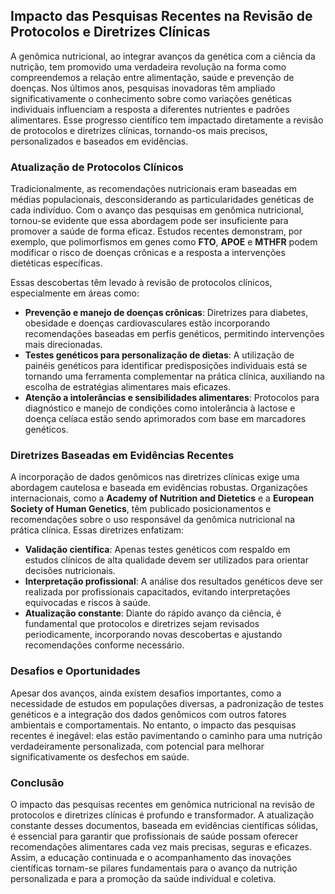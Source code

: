 
## Impacto das Pesquisas Recentes na Revisão de Protocolos e Diretrizes Clínicas

A genômica nutricional, ao integrar avanços da genética com a ciência da nutrição, tem promovido uma verdadeira revolução na forma como compreendemos a relação entre alimentação, saúde e prevenção de doenças. Nos últimos anos, pesquisas inovadoras têm ampliado significativamente o conhecimento sobre como variações genéticas individuais influenciam a resposta a diferentes nutrientes e padrões alimentares. Esse progresso científico tem impactado diretamente a revisão de protocolos e diretrizes clínicas, tornando-os mais precisos, personalizados e baseados em evidências.

### Atualização de Protocolos Clínicos

Tradicionalmente, as recomendações nutricionais eram baseadas em médias populacionais, desconsiderando as particularidades genéticas de cada indivíduo. Com o avanço das pesquisas em genômica nutricional, tornou-se evidente que essa abordagem pode ser insuficiente para promover a saúde de forma eficaz. Estudos recentes demonstram, por exemplo, que polimorfismos em genes como **FTO**, **APOE** e **MTHFR** podem modificar o risco de doenças crônicas e a resposta a intervenções dietéticas específicas.

Essas descobertas têm levado à revisão de protocolos clínicos, especialmente em áreas como:

- **Prevenção e manejo de doenças crônicas**: Diretrizes para diabetes, obesidade e doenças cardiovasculares estão incorporando recomendações baseadas em perfis genéticos, permitindo intervenções mais direcionadas.
- **Testes genéticos para personalização de dietas**: A utilização de painéis genéticos para identificar predisposições individuais está se tornando uma ferramenta complementar na prática clínica, auxiliando na escolha de estratégias alimentares mais eficazes.
- **Atenção a intolerâncias e sensibilidades alimentares**: Protocolos para diagnóstico e manejo de condições como intolerância à lactose e doença celíaca estão sendo aprimorados com base em marcadores genéticos.

### Diretrizes Baseadas em Evidências Recentes

A incorporação de dados genômicos nas diretrizes clínicas exige uma abordagem cautelosa e baseada em evidências robustas. Organizações internacionais, como a **Academy of Nutrition and Dietetics** e a **European Society of Human Genetics**, têm publicado posicionamentos e recomendações sobre o uso responsável da genômica nutricional na prática clínica. Essas diretrizes enfatizam:

- **Validação científica**: Apenas testes genéticos com respaldo em estudos clínicos de alta qualidade devem ser utilizados para orientar decisões nutricionais.
- **Interpretação profissional**: A análise dos resultados genéticos deve ser realizada por profissionais capacitados, evitando interpretações equivocadas e riscos à saúde.
- **Atualização constante**: Diante do rápido avanço da ciência, é fundamental que protocolos e diretrizes sejam revisados periodicamente, incorporando novas descobertas e ajustando recomendações conforme necessário.

### Desafios e Oportunidades

Apesar dos avanços, ainda existem desafios importantes, como a necessidade de estudos em populações diversas, a padronização de testes genéticos e a integração dos dados genômicos com outros fatores ambientais e comportamentais. No entanto, o impacto das pesquisas recentes é inegável: elas estão pavimentando o caminho para uma nutrição verdadeiramente personalizada, com potencial para melhorar significativamente os desfechos em saúde.

### Conclusão

O impacto das pesquisas recentes em genômica nutricional na revisão de protocolos e diretrizes clínicas é profundo e transformador. A atualização constante desses documentos, baseada em evidências científicas sólidas, é essencial para garantir que profissionais de saúde possam oferecer recomendações alimentares cada vez mais precisas, seguras e eficazes. Assim, a educação continuada e o acompanhamento das inovações científicas tornam-se pilares fundamentais para o avanço da nutrição personalizada e para a promoção da saúde individual e coletiva.
```
